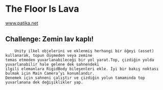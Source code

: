 # The Floor Is Lava
www.patika.net

## Challenge: Zemin lav kaplı!
        Unity ilkel objelerini ve eklenmiş herhangi bir öğeyi (asset) kullanarak, topun düşmeden veya zemine 
    temas etmeden yuvarlanabileceği bir yol yarat.Top, çizdiğin yolda yuvarlanabilir hale gelene dek sahnendeki
    ilgili elemanlara RigidBody bileşenleri ekle. İyi bir bakış noktası bulmak için Main Camera’yı konumlandır.
    Denemek için sahneni çalıştır ve çizdiğin yolun tamamında top yuvarlanana dek değişiklikler yap.
